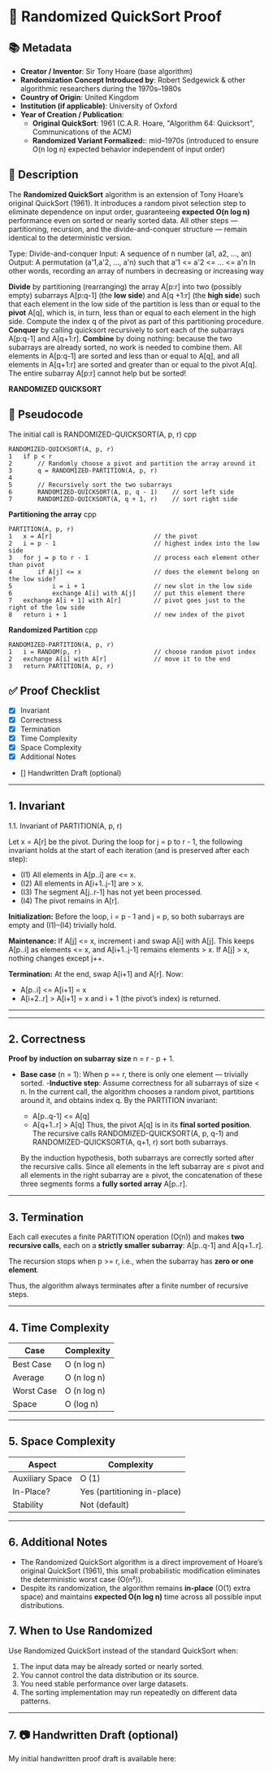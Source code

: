 # 📝 Randomized QuickSort Proof

## 📚 Metadata
- **Creator / Inventor**: Sir Tony Hoare (base algorithm)
- **Randomization Concept Introduced by**: Robert Sedgewick & other algorithmic researchers during the 1970s–1980s
- **Country of Origin**: United Kingdom
- **Institution (if applicable)**: University of Oxford
- **Year of Creation / Publication**:
    - **Original QuickSort**: 1961 (C.A.R. Hoare, "Algorithm 64: Quicksort", Communications of the ACM)
    - **Randomized Variant Formalized:**: mid–1970s (introduced to ensure O(n log n) expected behavior independent of input order)

## 📝 Description

The **Randomized QuickSort** algorithm is an extension of Tony Hoare’s original QuickSort (1961).
It introduces a random pivot selection step to eliminate dependence on input order,
guaranteeing **expected O(n log n)** performance even on sorted or nearly sorted data.
All other steps — partitioning, recursion, and the divide-and-conquer structure — remain identical to the deterministic version.

Type: Divide-and-conquer
Input: A sequence of n number (a1, a2, ..., an)
Output: A permutation (a'1,a'2, ..., a'n) such that a'1 <= a'2 <= ... <= a'n
In other words, recording an array of numbers in decreasing or increasing way

**Divide** by partitioning (rearranging) the array A[p:r] into two (possibly empty)
subarrays A[p:q-1] (the **low side**) and A[q +1:r] (the **high side**) such
that each element in the low side of the partition is less than or equal to the
**pivot** A[q], which is, in turn, less than or equal to each element in the high side.
Compute the index q of the pivot as part of this partitioning procedure.
**Conquer** by calling quicksort recursively to sort each of the subarrays A[p:q-1]
and A[q+1:r].
**Combine** by doing nothing: because the two subarrays are already sorted, no work
is needed to combine them. All elements in A[p:q-1] are sorted and less than
or equal to A[q], and all elements in A[q+1:r] are sorted and greater than or
equal to the pivot A[q]. The entire subarray A[p:r] cannot help but be sorted!

**RANDOMIZED QUICKSORT**

## 📝 Pseudocode
The initial call is RANDOMIZED-QUICKSORT(A, p, r)
cpp
``` 
RANDOMIZED-QUICKSORT(A, p, r)
1   if p < r
2       // Randomly choose a pivot and partition the array around it
3       q = RANDOMIZED-PARTITION(A, p, r)
4
5       // Recursively sort the two subarrays
6       RANDOMIZED-QUICKSORT(A, p, q - 1)    // sort left side
7       RANDOMIZED-QUICKSORT(A, q + 1, r)    // sort right side

```

**Partitioning the array**
cpp
``` 
PARTITION(A, p, r)
1   x = A[r]                            // the pivot
2   i = p - 1                           // highest index into the low side
3   for j = p to r - 1                  // process each element other than pivot
4       if A[j] <= x                    // does the element belong on the low side?
5           i = i + 1                   // new slot in the low side
6           exchange A[i] with A[j]     // put this element there
7   exchange A[i + 1] with A[r]         // pivot goes just to the right of the low side
8   return i + 1                        // new index of the pivot
```

**Randomized Partition**
cpp
```
RANDOMIZED-PARTITION(A, p, r)
1   i = RANDOM(p, r)                    // choose random pivot index
2   exchange A[i] with A[r]             // move it to the end
3   return PARTITION(A, p, r)
```


## ✅ Proof Checklist
- [x] Invariant  
- [x] Correctness  
- [x] Termination  
- [x] Time Complexity  
- [x] Space Complexity  
- [x] Additional Notes  
- [] Handwritten Draft (optional)  

---

## 1. Invariant
1.1. Invariant of PARTITION(A, p, r)

Let x = A[r] be the pivot.
During the loop for j = p to r - 1, the following invariant holds at the start of each iteration (and is preserved after each step):
- (I1) All elements in A[p..i] are <= x.
- (I2) All elements in A[i+1..j-1] are > x.
- (I3) The segment A[j..r-1] has not yet been processed.
- (I4) The pivot remains in A[r].

**Initialization:**
Before the loop, i = p - 1 and j = p, so both subarrays are empty and (I1)–(I4) trivially hold.

**Maintenance:**
If A[j] <= x, increment i and swap A[i] with A[j].
This keeps A[p..i] as elements <= x, and A[i+1..j-1] remains elements > x.
If A[j] > x, nothing changes except j++.

**Termination:**
At the end, swap A[i+1] and A[r].
Now:
- A[p..i] <= A[i+1] = x
- A[i+2..r] > A[i+1] = x
and i + 1 (the pivot’s index) is returned.

---

---

## 2. Correctness
**Proof by induction on subarray size** n = r - p + 1.

- **Base case** (n = 1):
    When p == r, there is only one element — trivially sorted.
-**Inductive step**:
    Assume correctness for all subarrays of size < n.
    In the current call, the algorithm chooses a random pivot, partitions around it, and obtains index q.
    By the PARTITION invariant:
    - A[p..q-1] <= A[q]
    - A[q+1..r] > A[q]
    Thus, the pivot A[q] is in its **final sorted position**.
    The recursive calls
    RANDOMIZED-QUICKSORT(A, p, q-1) and
    RANDOMIZED-QUICKSORT(A, q+1, r)
    sort both subarrays.

    By the induction hypothesis, both subarrays are correctly sorted after the recursive calls.
    Since all elements in the left subarray are ≤ pivot and all elements in the right subarray are ≥ pivot,
    the concatenation of these three segments forms a **fully sorted array** A[p..r].
---

## 3. Termination
Each call executes a finite PARTITION operation (O(n)) and makes **two recursive calls**, each on a **strictly smaller subarray**:
A[p..q-1] and A[q+1..r].

The recursion stops when p >= r, i.e., when the subarray has **zero or one element**.

Thus, the algorithm always terminates after a finite number of recursive steps.

---

## 4. Time Complexity
| Case        | Complexity |
|-------------|------------|
| Best Case   | O (n log n)|
| Average     | O (n log n)|
| Worst Case  | O (n log n)|
| Space       | O (log n)  |

---

## 5. Space Complexity

| Aspect           | Complexity                                       |
|------------------|--------------------------------------------------|
| Auxiliary Space  | O (1)                                            |
| In-Place?        | Yes (partitioning in-place)                      |
| Stability        | Not (default)                                    |

---

## 6. Additional Notes
- The Randomized QuickSort algorithm is a direct improvement of Hoare’s original QuickSort (1961), this small probabilistic modification eliminates the deterministic worst case (O(n²)).
- Despite its randomization, the algorithm remains **in-place** (O(1) extra space) and maintains **expected O(n log n)** time across all possible input distributions.

## 7. When to Use Randomized
Use Randomized QuickSort instead of the standard QuickSort when:
1. The input data may be already sorted or nearly sorted.
2. You cannot control the data distribution or its source.
3. You need stable performance over large datasets.
4. The sorting implementation may run repeatedly on different data patterns.

---

## 7. 📷 Handwritten Draft (optional)
My initial handwritten proof draft is available here:  